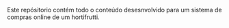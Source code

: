 Este repósitorio contém todo o conteúdo desesnvolvido para um sistema de compras online de um hortifrutti.
